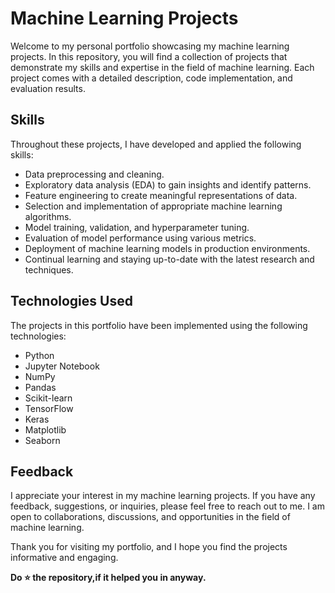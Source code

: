 # Machine Learning Projects

Welcome to my personal portfolio showcasing my machine learning projects. In this repository, you will find a collection of projects that demonstrate my skills and expertise in the field of machine learning. Each project comes with a detailed description, code implementation, and evaluation results.


## Skills

Throughout these projects, I have developed and applied the following skills:

- Data preprocessing and cleaning.
- Exploratory data analysis (EDA) to gain insights and identify patterns.
- Feature engineering to create meaningful representations of data.
- Selection and implementation of appropriate machine learning algorithms.
- Model training, validation, and hyperparameter tuning.
- Evaluation of model performance using various metrics.
- Deployment of machine learning models in production environments.
- Continual learning and staying up-to-date with the latest research and techniques.

## Technologies Used

The projects in this portfolio have been implemented using the following technologies:

- Python
- Jupyter Notebook
- NumPy
- Pandas
- Scikit-learn
- TensorFlow
- Keras
- Matplotlib
- Seaborn

## Feedback

I appreciate your interest in my machine learning projects. If you have any feedback, suggestions, or inquiries, please feel free to reach out to me. I am open to collaborations, discussions, and opportunities in the field of machine learning.

Thank you for visiting my portfolio, and I hope you find the projects informative and engaging.
          
 **Do ⭐ the repository,if it helped you in anyway.**

